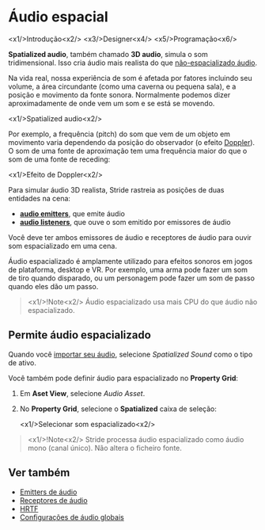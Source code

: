 # Áudio espacial

<x1\/>Introdução<x2\/>
<x3\/>Designer<x4\/>
<x5\/>Programação<x6\/>

**Spatialized audio**, também chamado **3D audio**, simula o som tridimensional.
Isso cria áudio mais realista do que [ não-espacializado áudio](non-spatialized-audio.md).

Na vida real, nossa experiência de som é afetada por fatores incluindo seu volume, a área circundante (como uma caverna ou pequena sala), e a posição e movimento da fonte sonora. Normalmente podemos dizer aproximadamente de onde vem um som e se está se movendo.

<x1\/>Spatialized audio<x2\/>

Por exemplo, a frequência (pitch) do som que vem de um objeto em movimento varia dependendo da posição do observador (o efeito [Doppler](https://en.wikipedia.org/wiki/Doppler_effect)). O som de uma fonte de aproximação tem uma frequência maior do que o som de uma fonte de receding:

<x1\/>Efeito de Doppler<x2\/>

Para simular áudio 3D realista, Stride rastreia as posições de duas entidades na cena:

* **[audio emitters](audio-emitters.md)**, que emite áudio
* **[audio listeners](audio-listeners.md)**, que ouve o som emitido por emissores de áudio

Você deve ter ambos emissores de áudio e receptores de áudio para ouvir som espacializado em uma cena.

Áudio espacializado é amplamente utilizado para efeitos sonoros em jogos de plataforma, desktop e VR. Por exemplo, uma arma pode fazer um som de tiro quando disparado, ou um personagem pode fazer um som de passo quando eles dão um passo.

> <x1\/>!Note<x2\/>
> Áudio espacializado usa mais CPU do que áudio não espacializado.

## Permite áudio espacializado

Quando você [importar seu áudio](import-audio.md), selecione *Spatialized Sound* como o tipo de ativo.

Você também pode definir áudio para espacializado no **Property Grid**:

1. Em **Aset View**, selecione _Audio Asset_.

2. No **Property Grid**, selecione o **Spatialized** caixa de seleção:

   <x1\/>Selecionar som espacializado<x2\/>

> <x1\/>!Note<x2\/>
> Stride processa áudio espacializado como áudio mono (canal único). Não altera o ficheiro fonte.

## Ver também

* [Emitters de áudio](audio-emitters.md)
* [Receptores de áudio](audio-listeners.md)
* [HRTF](hrtf.md)
* [Configurações de áudio globais](global-audio-settings.md)